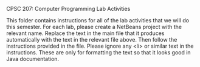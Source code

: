 CPSC 207: Computer Programming
Lab Activities

This folder contains instructions for all of the lab activities that we will do
this semester. For each lab, please create a NetBeans project with the relevant
name. Replace the text in the main file that it produces automatically with the
text in the relevant file above. Then follow the instructions provided in the 
file. Please ignore any &lt;li&gt; or similar text in the instructions. These 
are only for formatting the text so that it looks good in Java documentation.